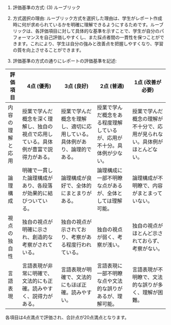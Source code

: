 1. 評価基準の方式: (3) ルーブリック

2. 方式選択の理由: ルーブリック方式を選択した理由は、学生がレポート作成時に何が求められているかを明確に理解できるようにするためです。ルーブリックは、各評価項目に対して具体的な基準を示すことで、学生が自分のパフォーマンスを自己評価しやすくし、また採点者間の一貫性を保つことができます。これにより、学生は自分の強みと改善点を把握しやすくなり、学習の質を向上させることができます。

3. 評価基準の方式の通りにレポートの評価基準を記述:

| 評価項目          | 4点 (優秀)                                                                 | 3点 (良好)                                                               | 2点 (普通)                                                               | 1点 (改善が必要)                                                         |
|-------------------|-----------------------------------------------------------------------------|-------------------------------------------------------------------------|-------------------------------------------------------------------------|---------------------------------------------------------------------------|
| 内容の理解と応用  | 授業で学んだ概念を深く理解し、独自の視点で応用している。具体例が豊富で説得力がある。 | 授業で学んだ概念を理解し、適切に応用している。具体例があり、論理的である。 | 授業で学んだ概念をある程度理解しているが、応用が不十分。具体例が少ない。 | 授業で学んだ概念の理解が不十分で、応用が見られない。具体例がほとんどない。 |
| 論理構成          | 明確で一貫した論理構成があり、各段落が効果的に結びついている。                     | 論理構成が良好で、全体的にまとまりがある。                               | 論理構成に一部不明瞭な点があるが、全体としては理解可能。                 | 論理構成が不明瞭で、内容がまとまっていない。                               |
| 視点の独自性      | 独自の視点が明確に示され、創造的な考察がされている。                             | 独自の視点が示されており、考察がある程度行われている。                   | 独自の視点が弱く、考察が浅い。                                           | 独自の視点がほとんど示されておらず、考察がない。                           |
| 言語表現          | 言語表現が非常に明確で、文法的にも正確。読みやすく、説得力がある。                 | 言語表現が明確で、文法的にもほぼ正確。読みやすい。                       | 言語表現に一部不明瞭な点や文法的な誤りがあるが、理解可能。               | 言語表現が不明瞭で、文法的な誤りが多く、理解が困難。                       |

各項目は4点満点で評価され、合計点が20点満点となります。